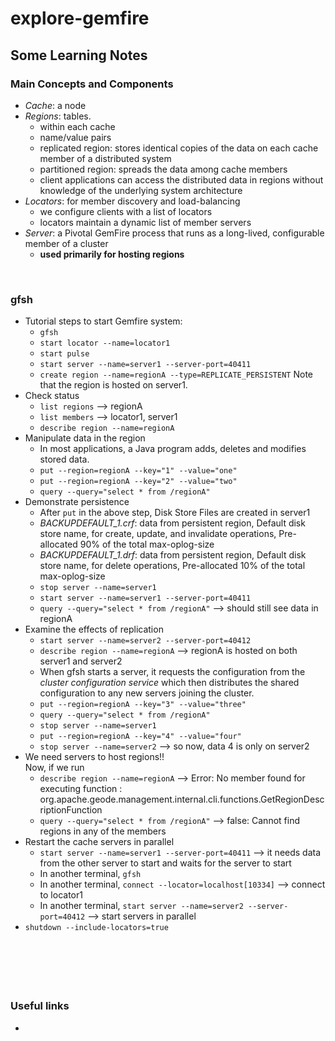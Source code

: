 # explore-gemfire

## Some Learning Notes ##

### Main Concepts and Components ###
* _Cache_: a node
* _Regions_: tables. 
  * within each cache
  * name/value pairs
  * replicated region: stores identical copies of the data on each cache member of a distributed system
  * partitioned region:  spreads the data among cache members
  * client applications can access the distributed data in regions without knowledge of the underlying system architecture
* _Locators_: for member discovery and load-balancing
  * we configure clients with a list of locators
  * locators maintain a dynamic list of member servers
* _Server_: a Pivotal GemFire process that runs as a long-lived, configurable member of a cluster
  * **used primarily for hosting regions**

&nbsp;

### gfsh ###
* Tutorial steps to start Gemfire system: 
  * `gfsh`
  * `start locator --name=locator1`
  * `start pulse`
  * `start server --name=server1 --server-port=40411`
  * `create region --name=regionA --type=REPLICATE_PERSISTENT`  Note that the region is hosted on server1.
* Check status
  * `list regions`  --> regionA
  * `list members`  --> locator1, server1
  * `describe region --name=regionA`
* Manipulate data in the region
  * In most applications, a Java program adds, deletes and modifies stored data. 
  * `put --region=regionA --key="1" --value="one"`
  * `put --region=regionA --key="2" --value="two"`
  * `query --query="select * from /regionA"`
* Demonstrate persistence
  * After `put` in the above step, Disk Store Files are created in server1
  * _BACKUPDEFAULT_1.crf_: data from persistent region, Default disk store name, for create, update, and invalidate operations, 
  Pre-allocated 90% of the total max-oplog-size
  * _BACKUPDEFAULT_1.drf_: data from persistent region, Default disk store name, for delete operations, 
  Pre-allocated 10% of the total max-oplog-size
  * `stop server --name=server1`
  * `start server --name=server1 --server-port=40411`
  * `query --query="select * from /regionA"`  --> should still see data in regionA
* Examine the effects of replication
  * `start server --name=server2 --server-port=40412`
  * `describe region --name=regionA`  --> regionA is hosted on both server1 and server2
  * When gfsh starts a server, it requests the configuration from the _cluster configuration service_ 
  which then distributes the shared configuration to any new servers joining the cluster.
  * `put --region=regionA --key="3" --value="three"`
  * `query --query="select * from /regionA"`
  * `stop server --name=server1`
  * `put --region=regionA --key="4" --value="four"`
  * `stop server --name=server2`  --> so now, data 4 is only on server2
* We need servers to host regions!!  
  Now, if we run  
  * `describe region --name=regionA`  --> Error: No member found for executing function : org.apache.geode.management.internal.cli.functions.GetRegionDescriptionFunction
  * `query --query="select * from /regionA"` --> false: Cannot find regions in any of the members
* Restart the cache servers in parallel
  * `start server --name=server1 --server-port=40411`  --> it needs data from the other server to start and waits for the server to start
  * In another terminal, `gfsh`
  * In another terminal, `connect --locator=localhost[10334]`  --> connect to locator1
  * In another terminal, `start server --name=server2 --server-port=40412`  --> start servers in parallel
* `shutdown --include-locators=true`

&nbsp;


&nbsp;
----
### Useful links ###
* []()